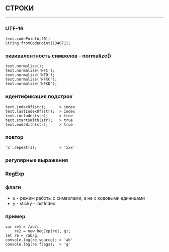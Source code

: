 ## СТРОКИ
------

### UTF-16
    text.codePointAt(0);
    String.fromCodePoint(134071);

### эквивалентность символов - normalize()
    text.normalize();
    text.normalize('NFC');
    text.normalize('NFD');
    text.normalize('NFKC');
    text.normalize('NFKD');

### идентификация подстрок
    text.indexOf(str);      > index
    text.lastIndexOf(str);  > index
    text.includes(str);     > true
    text.startsWith(str);   > true
    text.endsWith(str);     > true

### повтор
    'x'.repeat(3);          > 'xxx'

### регулярные выражения
### RegExp
### флаги
- u - режим работы с символами, а не с кодовыми единицами
- y - sticky - lastIndex

### пример
    var re1 = /ab/i,
        re2 = new RegExp(re1, g);
    let re = /ab/g;
    console.log(re.source); > 'ab'
    console.log(re.flags);  > 'g'
